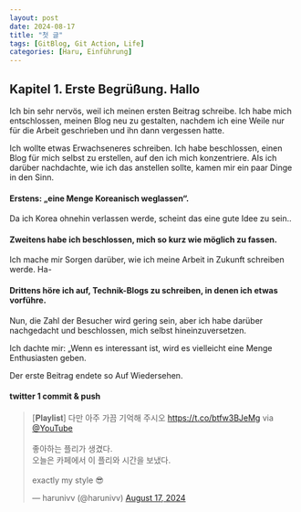 ```yaml
---
layout: post
date: 2024-08-17
title: "첫 글"
tags: [GitBlog, Git Action, Life]
categories: [Haru, Einführung]
---
```



## Kapitel 1. Erste Begrüßung. Hallo


Ich bin sehr nervös, weil ich meinen ersten Beitrag schreibe.
Ich habe mich entschlossen, meinen Blog neu zu gestalten, nachdem ich eine Weile nur für die Arbeit geschrieben und ihn dann vergessen hatte.


Ich wollte etwas Erwachseneres schreiben.
Ich habe beschlossen, einen Blog für mich selbst zu erstellen, auf den ich mich konzentriere.
Als ich darüber nachdachte, wie ich das anstellen sollte, kamen mir ein paar Dinge in den Sinn.



#### Erstens: „eine Menge Koreanisch weglassen“.
Da ich Korea ohnehin verlassen werde, scheint das eine gute Idee zu sein..


#### Zweitens habe ich beschlossen, mich so kurz wie möglich zu fassen.
Ich mache mir Sorgen darüber, wie ich meine Arbeit in Zukunft schreiben werde. Ha-



#### Drittens höre ich auf, Technik-Blogs zu schreiben, in denen ich etwas vorführe.
Nun, die Zahl der Besucher wird gering sein, aber ich habe darüber nachgedacht und beschlossen, mich selbst hineinzuversetzen.

Ich dachte mir: „Wenn es interessant ist, wird es vielleicht eine Menge Enthusiasten geben.

Der erste Beitrag endete so Auf Wiedersehen.

#### twitter 1 commit & push
<blockquote class="twitter-tweet" data-media-max-width="560"><p lang="ko" dir="ltr">[𝐏𝐥𝐚𝐲𝐥𝐢𝐬𝐭] 다만 아주 가끔 기억해 주시오
<a href="https://t.co/btfw3BJeMg">https://t.co/btfw3BJeMg</a> via <a href="https://twitter.com/YouTube?ref_src=twsrc%5Etfw">@YouTube</a>
<br><br>좋아하는 플리가 생겼다.<br>오늘은 카페에서 이 플리와 시간을 보냈다.<br><br>exactly my style 😎</p>&mdash; harunivv (@harunivv) 
<a href="https://twitter.com/harunivv/status/1824818209629106396?ref_src=twsrc%5Etfw">August 17, 2024</a></blockquote>
